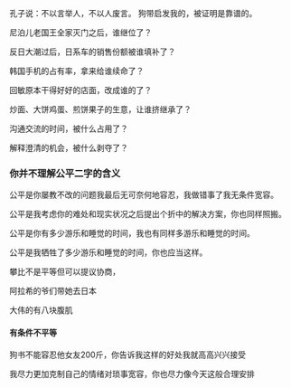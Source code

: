 孔子说：不以言举人，不以人废言。
狗带启发我的，被证明是靠谱的。

尼泊儿老国王全家灭门之后，谁继位了？

反日大潮过后，日系车的销售份额被谁填补了？

韩国手机的占有率，拿来给谁续命了？

回敏原本干得好好的店面，改成谁的了？

炒面、大饼鸡蛋、煎饼果子的生意，让谁挤继承了？

沟通交流的时间，被什么占用了？

解释澄清的机会，被什么剥夺了？

### 你并不理解公平二字的含义

公平是你屡教不改的问题我最后无可奈何地容忍，我做错事了我无条件宽容。

公平是我考虑你的难处和现实状况之后提出个折中的解决方案，你也同样照搬。

公平是你有多少游乐和睡觉的时间，我也有同样多游乐和睡觉的时间。

公平是我牺牲了多少游乐和睡觉的时间，你也应当这样。

攀比不是平等但可以提议协商，

阿拉希的爷们带她去日本

大伟的有八块腹肌

#### 有条件不平等

狗书不能容忍他女友200斤，你告诉我这样的好处我就高高兴兴接受

我尽力更加克制自己的情绪对琐事宽容，你也尽力像今天这般合理安排
